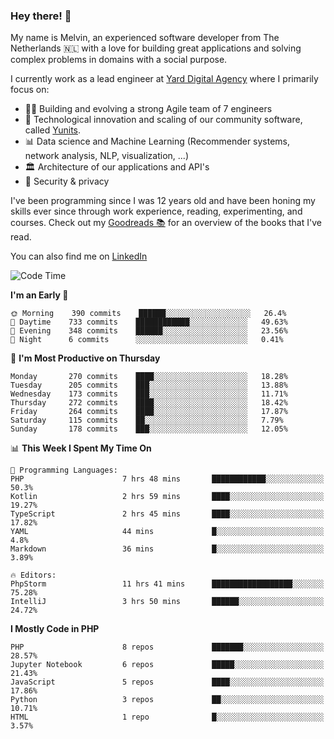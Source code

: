 ### Hey there! 👋

My name is Melvin, an experienced software developer from The Netherlands 🇳🇱 with a love for building great applications and solving complex problems in domains with a social purpose. 

I currently work as a lead engineer at [Yard Digital Agency](https://github.com/yardinternet) where I primarily focus on:

* 👏🏼 Building and evolving a strong Agile team of 7 engineers
* 🚀 Technological innovation and scaling of our community software, called [Yunits](https://www.yunits.com/).
* 📊 Data science and Machine Learning (Recommender systems, network analysis, NLP, visualization, ...)
* 🏛 Architecture of our applications and API's
* 🔐 Security & privacy

I've been programming since I was 12 years old and have been honing my skills ever since through work experience, reading, experimenting, and courses.
Check out my [Goodreads 📚](https://goodreads.com/melvinkoopmans) for an overview of the books that I've read. 

You can also find me on [LinkedIn](https://www.linkedin.com/in/melvinkoopmans)

<!--START_SECTION:waka-->
![Code Time](http://img.shields.io/badge/Code%20Time-0%20secs-blue)

**I'm an Early 🐤** 

```text
🌞 Morning    390 commits    ██████░░░░░░░░░░░░░░░░░░░   26.4% 
🌆 Daytime    733 commits    ████████████░░░░░░░░░░░░░   49.63% 
🌃 Evening    348 commits    ██████░░░░░░░░░░░░░░░░░░░   23.56% 
🌙 Night      6 commits      ░░░░░░░░░░░░░░░░░░░░░░░░░   0.41%

```
📅 **I'm Most Productive on Thursday** 

```text
Monday       270 commits    ████░░░░░░░░░░░░░░░░░░░░░   18.28% 
Tuesday      205 commits    ███░░░░░░░░░░░░░░░░░░░░░░   13.88% 
Wednesday    173 commits    ███░░░░░░░░░░░░░░░░░░░░░░   11.71% 
Thursday     272 commits    ████░░░░░░░░░░░░░░░░░░░░░   18.42% 
Friday       264 commits    ████░░░░░░░░░░░░░░░░░░░░░   17.87% 
Saturday     115 commits    ██░░░░░░░░░░░░░░░░░░░░░░░   7.79% 
Sunday       178 commits    ███░░░░░░░░░░░░░░░░░░░░░░   12.05%

```


📊 **This Week I Spent My Time On** 

```text
💬 Programming Languages: 
PHP                      7 hrs 48 mins       ████████████░░░░░░░░░░░░░   50.3% 
Kotlin                   2 hrs 59 mins       ████░░░░░░░░░░░░░░░░░░░░░   19.27% 
TypeScript               2 hrs 45 mins       ████░░░░░░░░░░░░░░░░░░░░░   17.82% 
YAML                     44 mins             █░░░░░░░░░░░░░░░░░░░░░░░░   4.8% 
Markdown                 36 mins             █░░░░░░░░░░░░░░░░░░░░░░░░   3.89%

🔥 Editors: 
PhpStorm                 11 hrs 41 mins      ██████████████████░░░░░░░   75.28% 
IntelliJ                 3 hrs 50 mins       ██████░░░░░░░░░░░░░░░░░░░   24.72%

```

**I Mostly Code in PHP** 

```text
PHP                      8 repos             ███████░░░░░░░░░░░░░░░░░░   28.57% 
Jupyter Notebook         6 repos             █████░░░░░░░░░░░░░░░░░░░░   21.43% 
JavaScript               5 repos             ████░░░░░░░░░░░░░░░░░░░░░   17.86% 
Python                   3 repos             ██░░░░░░░░░░░░░░░░░░░░░░░   10.71% 
HTML                     1 repo              █░░░░░░░░░░░░░░░░░░░░░░░░   3.57%

```



<!--END_SECTION:waka-->
